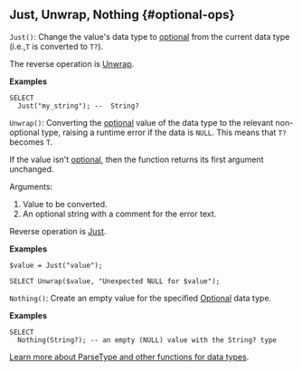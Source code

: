 ## Just, Unwrap, Nothing {#optional-ops}

`Just()`: Change the value's data type to [optional](../../../types/optional.md) from the current data type (i.e.,`T` is converted to `T?`).

The reverse operation is [Unwrap](#unwrap).

**Examples**

```yql
SELECT
  Just("my_string"); --  String?
```

`Unwrap()`: Converting the [optional](../../../types/optional.md) value of the data type to the relevant non-optional type, raising a runtime error if the data is `NULL`. This means that `T?` becomes `T`.

If the value isn't [optional](../../../types/optional.md), then the function returns its first argument unchanged.

Arguments:

1. Value to be converted.
2. An optional string with a comment for the error text.

Reverse operation is [Just](#just).

**Examples**

```yql
$value = Just("value");

SELECT Unwrap($value, "Unexpected NULL for $value");
```

`Nothing()`: Create an empty value for the specified [Optional](../../../types/optional.md) data type.

**Examples**

```yql
SELECT
  Nothing(String?); -- an empty (NULL) value with the String? type
```

[Learn more about ParseType and other functions for data types](../../types.md).

